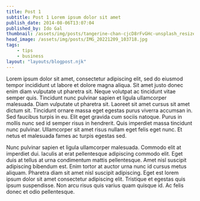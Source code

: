 ```yaml
---
title: Post 1
subtitle: Post 1 Lorem ipsum dolor sit amet
publish_date: 2014-08-06T13:07:04
published_by: Ido Gal
thumbnail: /assets/img/posts/tangerine-chan-cjcD8rFvGHc-unsplash_resized.jpg
head_image: /assets/img/posts/IMG_20221209_103718.jpg
tags: 
    - tips
    - business
layout: "layouts/blogpost.njk"
---
```


Lorem ipsum dolor sit amet, consectetur adipiscing elit, sed do eiusmod tempor incididunt ut labore et dolore magna
aliqua. Sit amet justo donec enim diam vulputate ut pharetra sit. Neque volutpat ac tincidunt vitae semper quis.
Tincidunt nunc pulvinar sapien et ligula ullamcorper malesuada. Diam vulputate ut pharetra sit. Laoreet sit amet cursus
sit amet dictum sit. Tincidunt ornare massa eget egestas purus viverra accumsan in. Sed faucibus turpis in eu. Elit eget
gravida cum sociis natoque. Purus in mollis nunc sed id semper risus in hendrerit. Quis imperdiet massa tincidunt nunc
pulvinar. Ullamcorper sit amet risus nullam eget felis eget nunc. Et netus et malesuada fames ac turpis egestas sed.

Nunc pulvinar sapien et ligula ullamcorper malesuada. Commodo elit at imperdiet dui. Iaculis at erat pellentesque
adipiscing commodo elit. Eget duis at tellus at urna condimentum mattis pellentesque. Amet nisl suscipit adipiscing
bibendum est. Enim tortor at auctor urna nunc id cursus metus aliquam. Pharetra diam sit amet nisl suscipit adipiscing.
Eget est lorem ipsum dolor sit amet consectetur adipiscing elit. Tristique et egestas quis ipsum suspendisse. Non arcu
risus quis varius quam quisque id. Ac felis donec et odio pellentesque.